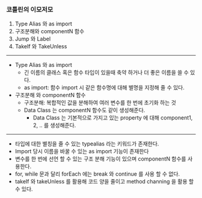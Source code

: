 ### 코틀린의 이모저모
1. Type Alias 와 as import
2. 구조분해와 componentN 함수
3. Jump 와 Label
4. TakeIf 와 TakeUnless
---
- Type Alias 와 as import
  - 긴 이름의 클래스 혹은 함수 타입이 있을때 축약 하거나 더 좋은 이름을 쓸 수 있다.
  - as import: 함수 import 시 같은 함수명에 대해 별명을 지정해 줄 수 있다.
- 구조분해 와 componentN 함수
  - 구조분해: 복합적인 값을 분해하여 여러 변수를 한 번에 초기화 하는 것
  - Data Class 는 componentN 함수도 같이 생성해준다.
    - Data Class 는 기본적으로 가지고 있는 property 에 대해 component1, 2, .. 를 생성해준다.
---
- 타입에 대한 별칭을 줄 수 있는 typealias 라는 키워드가 존재한다.
- Import 당시 이름을 바꿀 수 있는 as import 기능이 존재한다
- 변수를 한 번에 선언 할 수 있는 구조 분해 기능이 있으며 componentN 함수를 사용한다.
- for, while 문과 달리 forEach 에는 break 와 continue 를 사용 할 수 없다.
- takeIf 와 takeUnless 를 활용해 코드 양을 줄이고 method channing 을 활용 할 수 있다.
